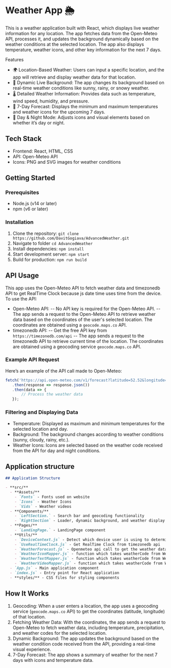 # Weather App 🌦️
This is a weather application built with React, which displays live weather information for any location. The app fetches data from the Open-Meteo API, processes it, and updates the background dynamically based on the weather conditions at the selected location. The app also displays temperature, weather icons, and other key information for the next 7 days.

Features
- 🌍 Location-Based Weather: Users can input a specific location, and the app will retrieve and display weather data for that location.
- 🎥 Dynamic Live Background: The app changes its background based on real-time weather conditions like sunny, rainy, or snowy weather.
- 🌡️  Detailed Weather Information: Provides data such as temperature, wind speed, humidity, and pressure.
- 📅 7-Day Forecast: Displays the minimum and maximum temperatures and weather icons for the upcoming 7 days.
- 🌙 Day & Night Mode: Adjusts icons and visual elements based on whether it’s day or night.
## Tech Stack
- Frontend: React, HTML, CSS
- API: Open-Meteo API
- Icons: PNG and SVG images for weather conditions

## Getting Started
### Prerequisites
- Node.js (v14 or later)
- npm (v6 or later)
### Installation
1. Clone the repository:
  `git clone https://github.com/DavitGogiava/AdvancedWeather.git`
2. Navigate to folder
  `cd AdvancedWeather`
3. Install dependencies:
   `npm install`
4. Start development server:
   `npm start`
5. Build for production:
   `npm run build`
## API Usage
This app uses the Open-Meteo API to fetch weather data and timezonedb API to get RealTime Clock because js date time uses time from the device. To use the API:
- Open-Meteo API:
-- No API key is required for the Open-Meteo API.
-- The app sends a request to the Open-Meteo API to retrieve weather data based on the coordinates of the user's selected location. The coordinates are obtained using a `geocode.maps.co` API.
- timezonedb API:
-- Get the free API key from `https://timezonedb.com/api`
-- The app sends a request to the timezonedb API to retrieve current time of the location. The coordinates are obtained using a geocoding service `geocode.maps.co` API.

### Example API Request
Here’s an example of the API call made to Open-Meteo:
```javascript
fetch('https://api.open-meteo.com/v1/forecast?latitude=52.52&longitude=13.41&daily=temperature_2m_max,temperature_2m_min&timezone=auto')
   .then(response => response.json())
   .then(data => {
       // Process the weather data
   });
```
### Filtering and Displaying Data
- Temperature: Displayed as maximum and minimum temperatures for the selected location and day.
- Background: The background changes according to weather conditions (sunny, cloudy, rainy, etc.).
- Weather Icons: Icons are selected based on the weather code received from the API for day and night conditions.

## Application structure
```md
## Application Structure

- **src/**
  - **Assets/**
    - `Fonts` - Fonts used on website
    - `Icons` - Weather Icons
    - `Vids` - Weather videos
  - **Components/**
    - `LeftSection.` - Search bar and geocoding functionality
    - `RightSection` - Loader, dynamic background, and weather display
  - **Pages/**
    - `LandingPage.` - LandingPage component
  - **Utils/**
    - `DeviceContext.js` - Detect which device user is using to determine section structure
    - `UseRealTimeClock.js` - Get RealTime Clock from timezonedb api
    - `WeatherForecast.js` - Openmeteo api call to get the weather data and filter it
    - `WeatherIconMapper.js` - function which takes weatherCode from WeatherForecast data and returns icon for that weather
    - `WeatherTextMapper.js` - function which takes weatherCode from WeatherForecast data and returns text for that weather
    - `WeatherVideoMapper.js` - function which takes weatherCode from WeatherForecast data and returns video for that weather
  - `App.js` - Main application component
  - `index.js` - Entry point for React application
  - **styles/** - CSS files for styling components
```

## How It Works
1. Geocoding: When a user enters a location, the app uses a geocoding service (`geocode.maps.co` API) to get the coordinates (latitude, longitude) of that location.
2. Fetching Weather Data: With the coordinates, the app sends a request to Open-Meteo to fetch weather data, including temperature, precipitation, and weather codes for the selected location.
3. Dynamic Background: The app updates the background based on the weather condition code received from the API, providing a real-time visual experience.
4. 7-Day Forecast: The app shows a summary of weather for the next 7 days with icons and temperature data.
